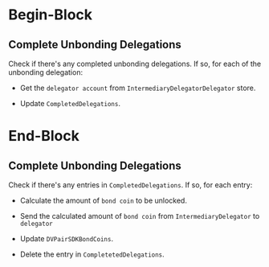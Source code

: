 # Begin-Block

## Complete Unbonding Delegations

Check if there's any completed unbonding delegations. 
If so, for each of the unbonding delegation:

* Get the `delegator account` from `IntermediaryDelegatorDelegator` store.

* Update `CompletedDelegations`.

# End-Block

## Complete Unbonding Delegations

Check if there's any entries in `CompletedDelegations`.
If so, for each entry:

* Calculate the amount of `bond coin` to be unlocked.

* Send the calculated amount of `bond coin` from `IntermediaryDelegator` to `delegator`

* Update `DVPairSDKBondCoins`.

* Delete the entry in `CompletetedDelegations`.

